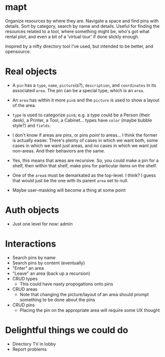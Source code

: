 # mapt
Organize resources by where they are. Navigate a space and find pins with details. Sort by category, search by name and details. Useful for finding the resources related to a tool, where something might be, who's got what rental plot, and even a bit of a 'virtual tour' if done slickly enough.

Inspired by a nifty directory tool I've used, but intended to be better, and opensource.

# Real objects
- A `pin` has a `type`, `name`, `picture`(s?), `description`, and `coordinates` in its associated `area`. The pin can be a special type, which is an `area`.
- An `area` has within it more `pin`s and the `picture` is used to show a layout of the area.
- `type` is used to categorize `pin`s; e.g. a type could be a Person (their desk), a Printer, a Tool, a Cabinet... types have `color` (maybe bubble style?) and `fields`.
 
- I don't know if areas are pins, or pins _point to_ areas... I think the former is actually easier. There's plenty of cases in which we want both, some cases in which we want just areas, and no cases in which we want just non-areas. And their behaviors are the same.

- Yes, this means that areas are recursive. So, you could make a pin for a shelf, then within that shelf, make pins for particular items on the shelf.

- One of the `area`s must be demarkated as the top-level. I think? I guess that would just be the one with its parent `area` set to null.
- Maybe user-masking will become a thing at some point


# Auth objects
- Just one level for now: admin

# Interactions
- Search pins by name
- Search pins by content (eventually)
- "Enter" an area
- "Leave" an area (back up a recursion)
- CRUD types
  - This could have nasty propogations onto pins
- CRUD areas
  - Note that changing the picture/layout of an area should prompt something to be done about the pins
- CRUD pins
  - Placing the pin on the appropriate area will require some UX thought

# Delightful things we could do
- Directory TV in lobby
- Report problems
